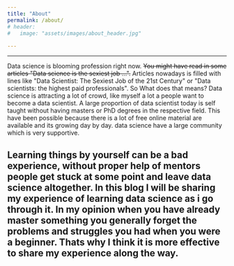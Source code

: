 ```yaml
---
title: "About"
permalink: /about/
# header:
#	image: "assets/images/about_header.jpg"
	
---
```

---------
Data science is blooming profession right now. ~~You might have read in some articles "Data science is the sexiest job ...".~~
 Articles nowadays is filled with lines like "Data Scientist: The Sexiest Job of the 21st Century" or "Data scientists: the highest paid professionals".
 So What does that means? Data science is attracting a lot of crowd, like myself a lot a people
want to become a data scientist. A large proportion of data scientist today is
 self taught without having masters or PhD degrees in the respective field. This have been possible because there is a lot of free online
 material are available and its growing day by day. data science have a large community which is very supportive.

 Learning things by yourself can be a bad experience, without proper help of mentors people get stuck at some point and leave
data science altogether.
In this blog I will be sharing my experience of learning data science as i go through it.
 In my opinion when you have already master something you generally forget the
problems and struggles you had when you were a beginner. Thats why I think it is more effective
 to share my experience along the way. 
-----------